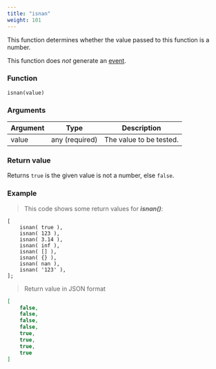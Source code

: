 ```yaml
---
title: "isnan"
weight: 101
---
```


This function determines whether the value passed to this function is a number.

This function does *not* generate an [event](../../overview/events).

### Function

`isnan(value)`

### Arguments

Argument | Type | Description
-------- | ---- | -----------
value | any (required) | The value to be tested.

### Return value

Returns `true` is the given value is not a number, else `false`.

### Example

> This code shows some return values for ***isnan()***:

```thingsdb,json_response
[
    isnan( true ),
    isnan( 123 ),
    isnan( 3.14 ),
    isnan( inf ),
    isnan( [] ),
    isnan( {} ),
    isnan( nan ),
    isnan( '123' ),
];
```

> Return value in JSON format

```json
[
    false,
    false,
    false,
    false,
    true,
    true,
    true,
    true
]
```
